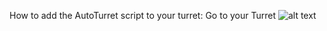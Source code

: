 How to add the AutoTurret script to your turret: Go to your Turret ![alt text](https://i.imgur.com/w20ZQFD.png "Title")


